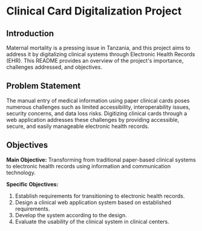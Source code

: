 # Clinical Card  Digitalization Project

## Introduction

Maternal mortality is a pressing issue in Tanzania, and this project aims to address it by digitalizing clinical systems through Electronic Health Records (EHR). This README provides an overview of the project's importance, challenges addressed, and objectives.

## Problem Statement

The manual entry of medical information using paper clinical cards poses numerous challenges such as limited accessibility, interoperability issues, security concerns, and data loss risks. Digitizing clinical cards through a web application addresses these challenges by providing accessible, secure, and easily manageable electronic health records.

## Objectives

**Main Objective:** Transforming from traditional paper-based clinical systems to electronic health records using information and communication technology.

**Specific Objectives:**
1. Establish requirements for transitioning to electronic health records.
2. Design a clinical web application system based on established requirements.
3. Develop the system according to the design.
4. Evaluate the usability of the clinical system in clinical centers.


